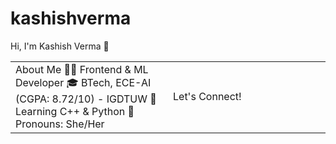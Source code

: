 # kashishverma
Hi, I'm Kashish Verma 👋
<table>
<tr>
<td valign="top" width="50%">
About Me
👩‍💻 Frontend & ML Developer
🎓 BTech, ECE-AI (CGPA: 8.72/10) - IGDTUW
🌱 Learning C++ & Python
💬 Pronouns: She/Her
</td>
<td>
Let's Connect!




</td>
</tr>
</table>
